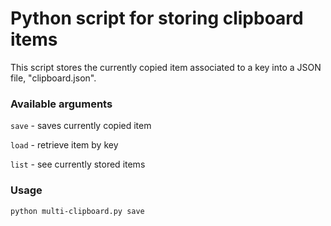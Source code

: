 # Python script for storing clipboard items

This script stores the currently copied item associated to a key into a JSON file, "clipboard.json".


### Available arguments
`save` - saves currently copied item

`load` - retrieve item by key

`list` - see currently stored items

### Usage
```bash
python multi-clipboard.py save
```
